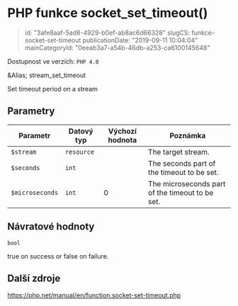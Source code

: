 PHP funkce socket_set_timeout()
================================

> id: "3afe8aaf-5ad8-4929-b0ef-ab8ac6d66328"
> slugCS: funkce-socket-set-timeout
> publicationDate: "2019-09-11 10:04:04"
> mainCategoryId: "0eeab3a7-a54b-46db-a253-ca6100145648"

Dostupnost ve verzích: `PHP 4.0`

&Alias; <function>stream_set_timeout</function>
<p>Set timeout period on a stream


Parametry
--------------

| Parametr | Datový typ | Výchozí hodnota | Poznámka |
|-----|-----|-----|-----|
| `$stream` | `resource` |  | The target stream. |
| `$seconds` | `int` |  | The seconds part of the timeout to be set. |
| `$microseconds` | `int` | 0 | The microseconds part of the timeout to be set. |


Návratové hodnoty
----------------

`bool`

true on success or false on failure.

Další zdroje
------------

https://php.net/manual/en/function.socket-set-timeout.php
